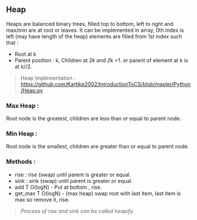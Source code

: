 ## Heap 
Heaps are balanced binary trees,  filled top to bottom, left to right and max/min are at root or leaves.
It can be implemented in array, 0th index is left (may have length of the heap)
elements are filled from 1st index such that :
- Root at k
- Parent position : k, Children at 2*k and 2*k +1.
or parent of element at k is at k//2.

> Heap Implementation :
https://github.com/Kartikp2002/IntroductionToCS/blob/master/Python/Heap.py

### Max Heap : 
Root node is the greatest, children are less than or equal to parent node.
### Min Heap : 
Root node is the smallest, children are greater than or equal to parent node.

### Methods :
- rise :  rise (swap) until parent is greater or equal.
-  sink : sink (swap) until parent is greater or equal. 
- add T O(logN) - Put at bottom , rise.
- get_max T O(logN) - (max heap) swap root with last item, last item is max so remove it, rise.
> *Process of rise and sink can be called heapify.*
